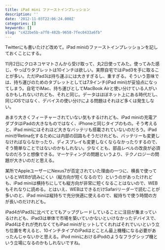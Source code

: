 ```yaml
---
title: iPad mini ファーストインプレッション
description: ''
date: '2012-11-03T22:06:24.000Z'
categories: []
keywords: []
slug: "c422be5b-a7f8-482b-9658-7fec0433a6fb"
---
```

Twitterにも書いたけど改めて。iPad miniのファーストインプレッションを記しておくことにする。

11月2日にクロネコヤマトさんから受け取って、丸2日使ってみた。使ってみた感じ、やっぱりタブレットは10インチは欲しい。実際自宅ではiPad3を手に取ることが多い。ただiPad3は持ち運ぶには大きすぎるし、重すぎる。そういう意味では、持ち運びのためのタブレットとしては7.9インチ(iPad mini)が妥協点になってしまう。自宅でiMac、持ち運びとしてMacBook Airと使い分けている人がいるかもしれないけれども、それと同じ。データはほぼネット上にある時代だし、同じiOSではなく、デバイスの使い分けによる問題はそれほど多くは発生しない。

あまり大きくフィーチャーされていない気もするけれども、iPad miniの充電アダプタはiPadの大きなものではなく、iPhoneと同じタイプのもの。そう考えると、iPad miniにはそれほど大きなバッテリも搭載されていないのだろう。iPad miniがRetina化するためには内部の回路もそうだけれども、バッテリーも変更しなければならなかったり、ディスプレイも変更しなくならなかったりするので、そう簡単なことではないのかもしれない。少なくとも、部品レベルの改良が必須なのだろうと想像できる。マーケティングの問題というより、テクノロジーの問題が大きいのだと思える。

某所でAppleユーザーにNexus7が否定されていた理由の一つに、横長で使っているとWEBが読みにくい（縦方向が短くなるので）というのがあったけれども、iPad miniは横持ちにしても縦方向が非常に短くなることはないので、WEBもそれなりに読める。とはいえ、WEBはできるだけSafariリーダーで読むことが多いのと、iPad miniは縦持ちで充分快適に使えるので、縦持ちで使う時間の方が長いのだけれども。

iPad4がiPad3に比べてとてもアップグレードしていることに注目が集まっているけれども、iPad3は単体で市場を築いていかないといけなかったデバイスで、iPad4はそれが売れなくてもiPad miniがヒットしてくれればそれでいいという立ち位置を考えると、10インチタイプのiPadはとことん最上機種になる必要があったんじゃないかと思える。iPod miniにおけるiPodのようなフラグシップ機という立場になるのかもしれないですね。